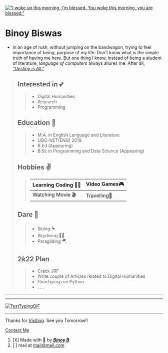 [![ "I woke up this morning, I'm blessed. You woke this morning, you are blessed."](https://scontent.fccu3-1.fna.fbcdn.net/v/t1.6435-9/p180x540/73458645_1377498012410387_5595597519099789312_n.jpg?_nc_cat=107&ccb=1-5&_nc_sid=e3f864&_nc_ohc=2eqnjS4ThpUAX92VU0b&_nc_ht=scontent.fccu3-1.fna&oh=00_AT-mAiXMWx9c_Z3UQCUQQkouPpVuZVW9fPg236GbjhMmHA&oe=61E72C63 "I woke up this morning, I am blessed. You woke up this morning, you are blessed.")][8bin]


# **Binoy Biswas**

- In an age of rush, without jumping on the bandwagon, trying to feel importance of being, purpose of my life. Don't know what is the simple truth of having me here. But one thing I know, instead of being a student of literature, *language of computers* always allures me. After all, *["Destiny is All."][quote1]*

> ## Interested in 💕
>>- Digital Humanities 
>>- Research
>>- Programming
>
> ## Education 🔰
>>- M.A. in English Language and Literature
>>- UGC-NET(ENG) 2019
>>- B.Ed (Appearing)
>>- B.Sc in Programming and Data Science (Appearing)
>
>## Hobbies ✌️
>> |Learning Coding 🧑‍💻 | Video Games🎮|  
>> | --- | --- |    
>> |Watching Movie 🎬| Travelling🧳|
>
>
>## Dare 🔫
>>- Skiing ⛷️
>>- Skydiving 😶‍🌫️
>>- Paragliding 🪂 
>
>## 2*k*22 Plan
>>- Crack JRF
>>- Write couple of Articles related to Digital Humanities 
>>- Good grasp on Python 
>>- **. . .**

---
---

[![TestTypingGIF](https://user-images.githubusercontent.com/76905816/147009373-b6ea42e7-b49f-4e81-926d-d6955f0a7eec.gif "Do not Scroll !")][8bin]

---
Thanks for [Visiting][8bin]. See you Tomorrow!!

[Contact Me][about]


1. [X] Made with 💖 by ***[Binoy B][fb]***  
1. [ ] mail at <mail@mail.com>



[//]: # "Links"

[quote1]: https://www.imdb.com/title/tt4179452/ "The Last Kingdom"
[8bin]: https://8bin.github.io/
[fb]: https://www.facebook.com/BenuBinoy
[about]: https://8bin.github.io/about/contact-us.md

